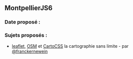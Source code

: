 
## MontpellierJS6

### Date proposé :

### Sujets proposés :

- [leaflet](leafletjs.com), [OSM](http://www.openstreetmap.org/) et [CartoCSS](http://wiki.openstreetmap.org/wiki/CartoCSS) la cartographie sans limite - par [@franckernewein](https://github.com/FranckErnewein)
